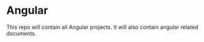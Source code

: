 # Angular
This repo will contain all Angular projects.
It will also contain angular related documents.

